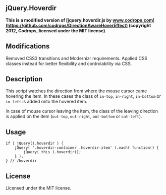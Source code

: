 ## jQuery.Hoverdir

**This is a modified version of [jquery.hoverdir.js by www.codrops.com](https://github.com/codrops/DirectionAwareHoverEffect) (copyright 2012, Codrops, licensed under the MIT license).**

## Modifications

Removed CSS3 transitions and Modernizr requirements. Applied CSS classes instead for better flexibility and controlability via CSS.

## Description

This script watches the direction from where the mouse cursor came hovering the item. In these cases the class of `in-top`, `in-right`, `in-bottom` or `in-left` is added onto the hovered item.

In case of mouse cursor leaving the item, the class of the leaving direction is applied on the item (`out-top`, `out-right`, `out-bottom` or `out-left`).

## Usage

	if ( jQuery().hoverdir ) {
		jQuery( '.hoverdir-container .hoverdir-item' ).each( function() {
			jQuery( this ).hoverdir();
		} );
	} // /hoverdir

## License

Licensed under the MIT license.